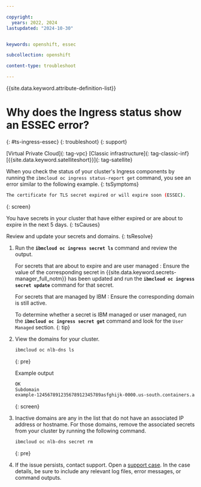 ```yaml
---

copyright: 
  years: 2022, 2024
lastupdated: "2024-10-30"


keywords: openshift, essec

subcollection: openshift

content-type: troubleshoot

---
```


{{site.data.keyword.attribute-definition-list}}



# Why does the Ingress status show an ESSEC error?
{: #ts-ingress-essec}
{: troubleshoot}
{: support}

[Virtual Private Cloud]{: tag-vpc} [Classic infrastructure]{: tag-classic-inf} [{{site.data.keyword.satelliteshort}}]{: tag-satellite}

When you check the status of your cluster's Ingress components by running the `ibmcloud oc ingress status-report get` command, you see an error similar to the following example.
{: tsSymptoms}

```sh
The certificate for TLS secret expired or will expire soon (ESSEC).
```
{: screen}

You have secrets in your cluster that have either expired or are about to expire in the next 5 days.
{: tsCauses}

Review and update your secrets and domains.
{: tsResolve}

1. Run the **`ibmcloud oc ingress secret ls`** command and review the output.

    For secrets that are about to expire and are user managed
    :   Ensure the value of the corresponding secret in {{site.data.keyword.secrets-manager_full_notm}} has been updated and run the **`ibmcloud oc ingress secret update`** command for that secret.
    
    For secrets that are managed by IBM
    :   Ensure the corresponding domain is still active.
    
    To determine whether a secret is IBM managed or user managed, run the **`ibmcloud oc ingress secret get`** command and look for the `User Managed` section.
    {: tip}
    

1. View the domains for your cluster.
    ```sh
    ibmcloud oc nlb-dns ls
    ```
    {: pre}
    
    
    Example output
    ```sh
    OK
    Subdomain                                                                           Target(s)                              SSL Cert Status   SSL Cert Secret Name                            Secret Namespace    Status
    example-124567891235678912345789asfghijk-0000.us-south.containers.appdomain.cloud   example0-us-south.lb.appdomain.cloud   created           example-124567891235678912345789asfghijk-0000   openshift-ingress   OK
    ```
    {: screen}

1. Inactive domains are any in the list that do not have an associated IP address or hostname. For those domains, remove the associated secrets from your cluster by running the following command.

    ```sh
    ibmcloud oc nlb-dns secret rm
    ```
    {: pre}

1. If the issue persists, contact support. Open a [support case](/docs/account?topic=account-using-avatar). In the case details, be sure to include any relevant log files, error messages, or command outputs.
